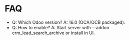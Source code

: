 # FAQ

- Q: Which Odoo version? A: 16.0 (OCA/OCB packaged).
- Q: How to enable? A: Start server with --addon crm_lead_search_archive or install in UI.

